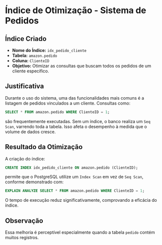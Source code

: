 # Índice de Otimização - Sistema de Pedidos

## Índice Criado

- **Nome do Índice:** `idx_pedido_cliente`
- **Tabela:** `amazon.pedido`
- **Coluna:** `ClienteID`
- **Objetivo:** Otimizar as consultas que buscam todos os pedidos de um cliente específico.

## Justificativa

Durante o uso do sistema, uma das funcionalidades mais comuns é a listagem de pedidos vinculados a um cliente. Consultas como:

```sql
SELECT * FROM amazon.pedido WHERE ClienteID = 1;
```

são frequentemente executadas. Sem um índice, o banco realiza um `Seq Scan`, varrendo toda a tabela. Isso afeta o desempenho à medida que o volume de dados cresce.

## Resultado da Otimização

A criação do índice:

```sql
CREATE INDEX idx_pedido_cliente ON amazon.pedido (ClienteID);
```

permite que o PostgreSQL utilize um `Index Scan` em vez de `Seq Scan`, conforme demonstrado com:

```sql
EXPLAIN ANALYZE SELECT * FROM amazon.pedido WHERE ClienteID = 1;
```

O tempo de execução reduz significativamente, comprovando a eficácia do índice.

## Observação

Essa melhoria é perceptível especialmente quando a tabela `pedido` contém muitos registros.
